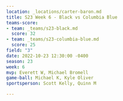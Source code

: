 ```yaml
---
location: _locations/carter-baron.md
title: S23 Week 6 - Black vs Columbia Blue
teams-score:
- team: _teams/s23-black.md
  score: 32
- team: _teams/s23-columbia-blue.md
  score: 25
field: "3"
date: 2022-10-23 12:30:00 -0400
season: 23
week: 6
mvp: Everett W, Michael Bromell
game-ball: Michael K, Kyle Oliver
sportsperson: Scott Kelly, Quinn M

---
```

